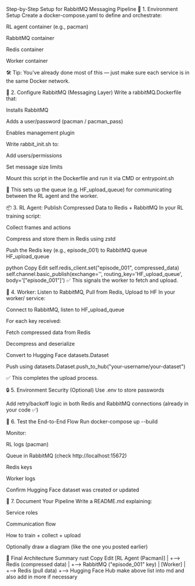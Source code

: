 Step-by-Step Setup for RabbitMQ Messaging Pipeline
🧱 1. Environment Setup
 Create a docker-compose.yaml to define and orchestrate:

RL agent container (e.g., pacman)

RabbitMQ container

Redis container

Worker container

🛠 Tip: You’ve already done most of this — just make sure each service is in the same Docker network.

📨 2. Configure RabbitMQ (Messaging Layer)
 Write a rabbitMQ.Dockerfile that:

Installs RabbitMQ

Adds a user/password (pacman / pacman_pass)

Enables management plugin

 Write rabbit_init.sh to:

Add users/permissions

Set message size limits

 Mount this script in the Dockerfile and run it via CMD or entrypoint.sh

🔁 This sets up the queue (e.g. HF_upload_queue) for communicating between the RL agent and the worker.

📦 3. RL Agent: Publish Compressed Data to Redis + RabbitMQ
In your RL training script:

 Collect frames and actions

 Compress and store them in Redis using zstd

 Push the Redis key (e.g., episode_001) to RabbitMQ queue HF_upload_queue

python
Copy
Edit
self.redis_client.set("episode_001", compressed_data)
self.channel.basic_publish(exchange='', routing_key='HF_upload_queue', body='["episode_001"]')
✅ This signals the worker to fetch and upload.

👷 4. Worker: Listen to RabbitMQ, Pull from Redis, Upload to HF
In your worker/ service:

 Connect to RabbitMQ, listen to HF_upload_queue

 For each key received:

 Fetch compressed data from Redis

 Decompress and deserialize

 Convert to Hugging Face datasets.Dataset

 Push using datasets.Dataset.push_to_hub("your-username/your-dataset")

✅ This completes the upload process.

🔒 5. Environment Security (Optional)
 Use .env to store passwords

 Add retry/backoff logic in both Redis and RabbitMQ connections (already in your code ✅)

🧪 6. Test the End-to-End Flow
 Run docker-compose up --build

 Monitor:

RL logs (pacman)

Queue in RabbitMQ (check http://localhost:15672)

Redis keys

Worker logs

 Confirm Hugging Face dataset was created or updated

📄 7. Document Your Pipeline
 Write a README.md explaining:

Service roles

Communication flow

How to train + collect + upload

 Optionally draw a diagram (like the one you posted earlier)

🎯 Final Architecture Summary
rust
Copy
Edit
[RL Agent (Pacman)]
     |
     +--> Redis (compressed data)
     |
     +--> RabbitMQ ("episode_001" key)
                 |
            [Worker]
                 |
        +--> Redis (pull data)
        +--> Hugging Face Hub make above list into md and also add in more if necessary